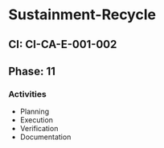 # Sustainment-Recycle

## CI: CI-CA-E-001-002
## Phase: 11

### Activities
- Planning
- Execution
- Verification
- Documentation
